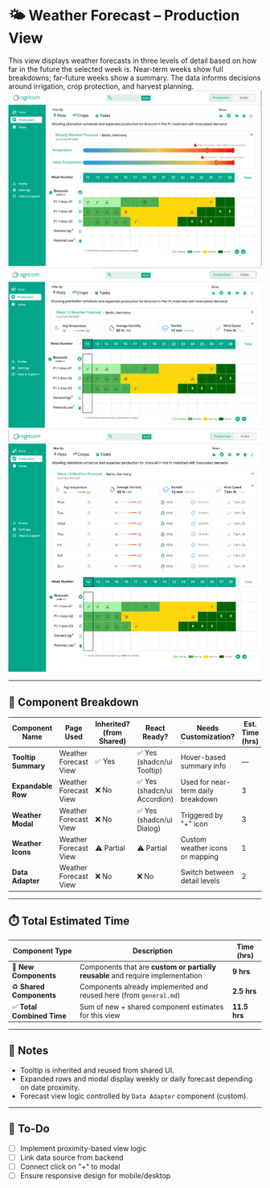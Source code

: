 # 🌤️ Weather Forecast – Production View

This view displays weather forecasts in three levels of detail based on how far in the future the selected week is. Near-term weeks show full breakdowns; far-future weeks show a summary. The data informs decisions around irrigation, crop protection, and harvest planning.
![Weather Forecast General Outlook](../images/weather-forecast-general-outlook.png)
![Weather Forecast Detailed view](../images/weather-forecast-detailed.png)
![Weather Forecast Daily Breakdown](../images/weather-forecast-daily.png)

---

## 🧩 Component Breakdown

| Component Name      | Page Used             | Inherited? (from Shared) | React Ready?                | Needs Customization?               | Est. Time (hrs) | Priority | Status        | End Date |
| ------------------- | --------------------- | ------------------------ | --------------------------- | ---------------------------------- | --------------- | -------- | ------------- | -------- |
| **Tooltip Summary** | Weather Forecast View | ✅ Yes                    | ✅ Yes (shadcn/ui Tooltip)   | Hover-based summary info           | —               | Medium   | ✅ Ready       |          |
| **Expandable Row**  | Weather Forecast View | ❌ No                     | ✅ Yes (shadcn/ui Accordion) | Used for near-term daily breakdown | 3               | High     | ⬜ Not Started |          |
| **Weather Modal**   | Weather Forecast View | ❌ No                     | ✅ Yes (shadcn/ui Dialog)    | Triggered by "+" icon              | 3               | High     | ⬜ Not Started |          |
| **Weather Icons**   | Weather Forecast View | ⚠️ Partial               | ⚠️ Partial                  | Custom weather icons or mapping    | 1               | Medium   | ⬜ Not Started |          |
| **Data Adapter**    | Weather Forecast View | ❌ No                     | ❌ No                        | Switch between detail levels       | 2               | High     | ⬜ Not Started |          |

---

## ⏱️ Total Estimated Time

| Component Type            | Description                                                                     | Time (hrs)  |
| ------------------------- | ------------------------------------------------------------------------------- | ----------- |
| 🧩 **New Components**     | Components that are **custom or partially reusable** and require implementation | **9 hrs**   |
| ♻️ **Shared Components**  | Components already implemented and reused here (from `general.md`)              | **2.5 hrs** |
| ✅ **Total Combined Time** | Sum of new + shared component estimates for this view                           | **11.5 hrs** |

---

## 📘 Notes

* Tooltip is inherited and reused from shared UI.
* Expanded rows and modal display weekly or daily forecast depending on date proximity.
* Forecast view logic controlled by `Data Adapter` component (custom).

---

## 🧭 To-Do

* [ ] Implement proximity-based view logic
* [ ] Link data source from backend
* [ ] Connect click on "+" to modal
* [ ] Ensure responsive design for mobile/desktop
